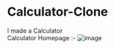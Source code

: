 # Calculator-Clone
I made a Calculator
<br>
Calculator Homepage :- 
![image](https://user-images.githubusercontent.com/99740228/161680415-874abcc2-ad5c-4142-bf8d-1f13200cb5b1.png)

